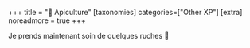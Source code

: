 +++
title = "🐝 Apiculture"
[taxonomies]
categories=["Other XP"]
[extra]
noreadmore = true
+++

Je prends maintenant soin de quelques ruches 🤺
